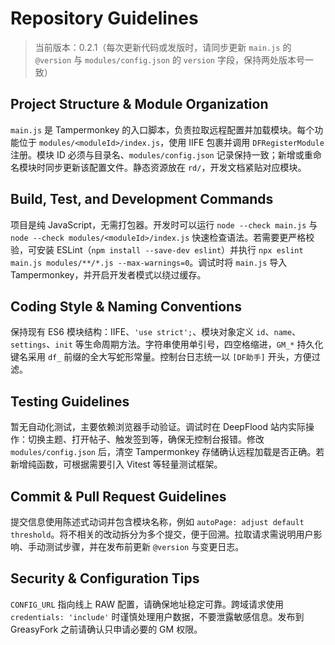 # Repository Guidelines

> 当前版本：0.2.1（每次更新代码或发版时，请同步更新 `main.js` 的 `@version` 与 `modules/config.json` 的 `version` 字段，保持两处版本号一致）

## Project Structure & Module Organization
`main.js` 是 Tampermonkey 的入口脚本，负责拉取远程配置并加载模块。每个功能位于 `modules/<moduleId>/index.js`，使用 IIFE 包裹并调用 `DFRegisterModule` 注册。模块 ID 必须与目录名、`modules/config.json` 记录保持一致；新增或重命名模块时同步更新该配置文件。静态资源放在 `rd/`，开发文档紧贴对应模块。

## Build, Test, and Development Commands
项目是纯 JavaScript，无需打包器。开发时可以运行 `node --check main.js` 与 `node --check modules/<moduleId>/index.js` 快速检查语法。若需要更严格校验，可安装 ESLint（`npm install --save-dev eslint`）并执行 `npx eslint main.js modules/**/*.js --max-warnings=0`。调试时将 `main.js` 导入 Tampermonkey，并开启开发者模式以绕过缓存。

## Coding Style & Naming Conventions
保持现有 ES6 模块结构：IIFE、`'use strict';`、模块对象定义 `id`、`name`、`settings`、`init` 等生命周期方法。字符串使用单引号，四空格缩进，`GM_*` 持久化键名采用 `df_` 前缀的全大写蛇形常量。控制台日志统一以 `[DF助手]` 开头，方便过滤。

## Testing Guidelines
暂无自动化测试，主要依赖浏览器手动验证。调试时在 DeepFlood 站内实际操作：切换主题、打开帖子、触发签到等，确保无控制台报错。修改 `modules/config.json` 后，清空 Tampermonkey 存储确认远程加载是否正确。若新增纯函数，可根据需要引入 Vitest 等轻量测试框架。

## Commit & Pull Request Guidelines
提交信息使用陈述式动词并包含模块名称，例如 `autoPage: adjust default threshold`。将不相关的改动拆分为多个提交，便于回溯。拉取请求需说明用户影响、手动测试步骤，并在发布前更新 `@version` 与变更日志。

## Security & Configuration Tips
`CONFIG_URL` 指向线上 RAW 配置，请确保地址稳定可靠。跨域请求使用 `credentials: 'include'` 时谨慎处理用户数据，不要泄露敏感信息。发布到 GreasyFork 之前请确认只申请必要的 GM 权限。
